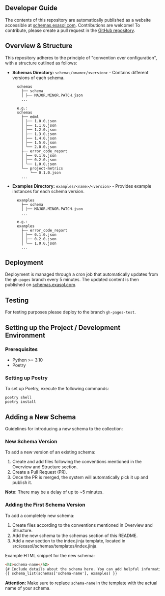 ## Developer Guide

The contents of this repository are automatically published as a website accessible at [schemas.exasol.com](https://schemas.exasol.com). Contributions are welcome!
To contribute, please create a pull request in the [GitHub repository](https://github.com/exasol/schemas).

## Overview & Structure

This repository adheres to the principle of "convention over configuration", with a structure outlined as follows:

- **Schemas Directory:** `schemas/<name>/<version>` - Contains different versions of each schema.
    ```
      schemas
        ├── schema                    
        │ ├── MAJOR.MINOR.PATCH.json
        ...
      
      e.g.:
      schemas
        ├── edml
        │ ├── 1.0.0.json
        │ ├── 1.1.0.json
        │ ├── 1.2.0.json
        │ ├── 1.3.0.json
        │ ├── 1.4.0.json
        │ ├── 1.5.0.json
        │ └── 2.0.0.json
        ├── error_code_report
        │ ├── 0.1.0.json
        │ ├── 0.2.0.json
        │ └── 1.0.0.json
        └── project-metrics
            └── 0.1.0.json
        ...
    ```
- **Examples Directory:** `examples/<name>/<version>` - Provides example instances for each schema version.
    ```
      examples
        ├── schema                    
        │ ├── MAJOR.MINOR.PATCH.json
        ...
      
      e.g.:
      examples
        ├── error_code_report
        │ ├── 0.1.0.json
        │ ├── 0.2.0.json
        │ └── 1.0.0.json
        ...
    ```

## Deployment

Deployment is managed through a cron job that automatically updates from the `gh-pages` branch every 5 minutes. The updated content is then published on [schemas.exasol.com](https://schemas.exasol.com).

## Testing
For testing purposes please deploy to the branch `gh-pages-test`.

## Setting up the Project / Development Environment

### Prerequisites

- Python >= 3.10
- Poetry

### Setting up Poetry

To set up Poetry, execute the following commands:

```shell
poetry shell
poetry install
```

## Adding a New Schema

Guidelines for introducing a new schema to the collection:

### New Schema Version
To add a new version of an existing schema:

1. Create and add files following the conventions mentioned in the Overview and Structure section.
2. Create a Pull Request (PR).
3. Once the PR is merged, the system will automatically pick it up and publish it.

**Note:** There may be a delay of up to ~5 minutes.

### Adding the First Schema Version
To add a completely new schema:

1. Create files according to the conventions mentioned in Overview and Structure.
2. Add the new schema to the schemas section of this README.
3. Add a new section to the index.jinja template, located in src/exasol/schemas/templates/index.jinja.

Example HTML snippet for the new schema:

```html
<h2>schema-name</h2>
{# Include details about the schema here. You can add helpful information, links, etc., as long as it's HTML/jinja compatible. #}
{{ schema_list(schemas['schema-name'], examples) }}
```
**Attention:** Make sure to replace `schema-name` in the template with the actual name of your schema.
